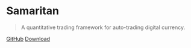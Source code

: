 # Samaritan

> A quantitative trading framework for auto-trading digital currency.

[GitHub](https://github.com/miaolz123/samaritan)
[Download](https://github.com/miaolz123/samaritan/releases)
